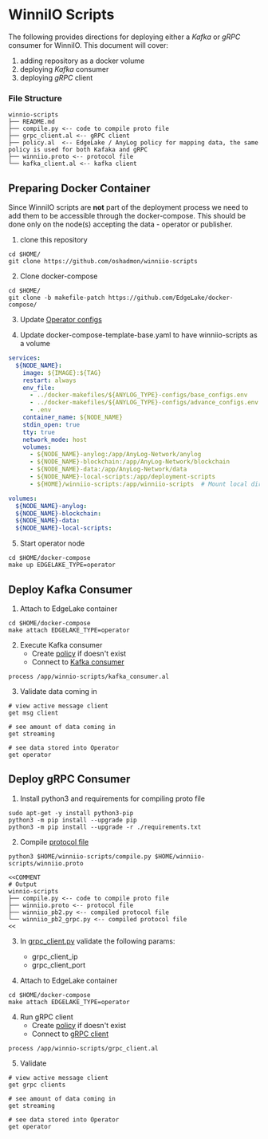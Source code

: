 # WinniIO Scripts

The following provides directions for deploying either a _Kafka_ or _gRPC_ consumer for WinniIO. 
This document will cover: 
1. adding repository as a docker volume 
2. deploying _Kafka_ consumer 
3. deploying _gRPC_ client 

### File Structure 
```tree
winnio-scripts 
├── README.md
├── compile.py <-- code to compile proto file
├── grpc_client.al <-- gRPC client 
├── policy.al  <-- EdgeLake / AnyLog policy for mapping data, the same policy is used for both Kafaka and gRPC 
├── winniio.proto <-- protocol file
└── kafka_client.al <-- kafka client
```


## Preparing Docker Container
Since WinniIO scripts are **not** part of the deployment process we need to add them to be accessible through the 
docker-compose. This should be done only on the node(s) accepting the data - operator or publisher. 

1. clone this repository
```shell
cd $HOME/ 
git clone https://github.com/oshadmon/winniio-scripts 
```

2. Clone docker-compose 
```shell
cd $HOME/
git clone -b makefile-patch https://github.com/EdgeLake/docker-compose/
```

3. Update [Operator configs](https://github.com/EdgeLake/docker-compose/blob/makefile-patch/docker-makefiles/edgelake_operator.env)

4. Update docker-compose-template-base.yaml to have winniio-scripts as a volume
```yaml
services:
  ${NODE_NAME}:
    image: ${IMAGE}:${TAG}
    restart: always
    env_file:
      - ../docker-makefiles/${ANYLOG_TYPE}-configs/base_configs.env
      - ../docker-makefiles/${ANYLOG_TYPE}-configs/advance_configs.env
      - .env
    container_name: ${NODE_NAME}
    stdin_open: true
    tty: true
    network_mode: host
    volumes:
      - ${NODE_NAME}-anylog:/app/AnyLog-Network/anylog
      - ${NODE_NAME}-blockchain:/app/AnyLog-Network/blockchain
      - ${NODE_NAME}-data:/app/AnyLog-Network/data
      - ${NODE_NAME}-local-scripts:/app/deployment-scripts
      - ${HOME}/winniio-scripts:/app/winniio-scripts  # Mount local directory - make sure to have a full path for ${HOME} value

volumes:
  ${NODE_NAME}-anylog:
  ${NODE_NAME}-blockchain:
  ${NODE_NAME}-data:
  ${NODE_NAME}-local-scripts:
```

5. Start operator node 
```shell
cd $HOME/docker-compose
make up EDGELAKE_TYPE=operator
```

## Deploy Kafka Consumer 
1. Attach to EdgeLake container 
```shell
cd $HOME/docker-compose 
make attach EDGELAKE_TYPE=operator
```

2. Execute Kafka consumer
   * Create [policy](policy.al) if doesn't exist
   * Connect to [Kafka consumer](kafka_consumer.al)
```shell
process /app/winnio-scripts/kafka_consumer.al
``` 

3. Validate data coming in 
```anylog
# view active message client 
get msg client 

# see amount of data coming in 
get streaming 

# see data stored into Operator
get operator
```


## Deploy gRPC Consumer
1. Install python3 and requirements for compiling proto file
```shell
sudo apt-get -y install python3-pip 
python3 -m pip install --upgrade pip 
python3 -m pip install --upgrade -r ./requirements.txt 
```

2. Compile [protocol file](winniio.proto)
```shell
python3 $HOME/winniio-scripts/compile.py $HOME/winniio-scripts/winniio.proto

<<COMMENT
# Output
winnio-scripts 
├── compile.py <-- code to compile proto file
├── winniio.proto <-- protocol file
├── winniio_pb2.py <-- compiled protocol file 
└── winniio_pb2_grpc.py <-- compiled protocol file 
<<
```

3. In [grpc_client.py](grpc_client.al) validate the following params: 
   * grpc_client_ip
   * grpc_client_port

3. Attach to EdgeLake container 
```shell
cd $HOME/docker-compose 
make attach EDGELAKE_TYPE=operator
```

4. Run gRPC client
   * Create [policy](policy.al) if doesn't exist
   * Connect to [gRPC client](grpc_client.al)
```anylog
process /app/winnio-scripts/grpc_client.al
```

5. Validate 
```anylog
# view active message client 
get grpc clients  

# see amount of data coming in 
get streaming 

# see data stored into Operator
get operator
```
